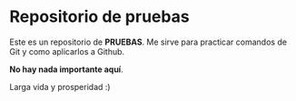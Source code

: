 # Repositorio de pruebas

Este es un repositorio de **PRUEBAS**. Me sirve para practicar comandos de Git y como aplicarlos a Github.

**No hay nada importante aquí**.

Larga vida y prosperidad :) 
